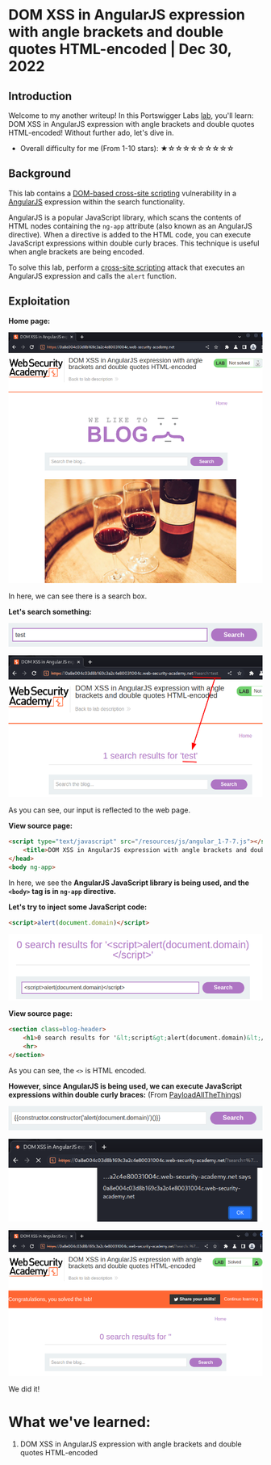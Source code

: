 # DOM XSS in AngularJS expression with angle brackets and double quotes HTML-encoded | Dec 30, 2022

## Introduction

Welcome to my another writeup! In this Portswigger Labs [lab](https://portswigger.net/web-security/cross-site-scripting/dom-based/lab-angularjs-expression), you'll learn: DOM XSS in AngularJS expression with angle brackets and double quotes HTML-encoded! Without further ado, let's dive in.

- Overall difficulty for me (From 1-10 stars): ★☆☆☆☆☆☆☆☆☆

## Background

This lab contains a [DOM-based cross-site scripting](https://portswigger.net/web-security/cross-site-scripting/dom-based) vulnerability in a [AngularJS](https://portswigger.net/web-security/cross-site-scripting/contexts/client-side-template-injection) expression within the search functionality.

AngularJS is a popular JavaScript library, which scans the contents of HTML nodes containing the `ng-app` attribute (also known as an AngularJS directive). When a directive is added to the HTML code, you can execute JavaScript expressions within double curly braces. This technique is useful when angle brackets are being encoded.

To solve this lab, perform a [cross-site scripting](https://portswigger.net/web-security/cross-site-scripting) attack that executes an AngularJS expression and calls the `alert` function.

## Exploitation

**Home page:**

![](https://raw.githubusercontent.com/siunam321/CTF-Writeups/main/Portswigger-Labs/Cross-Site-Scripting/XSS-11/images/Pasted%20image%2020221230054630.png)

In here, we can see there is a search box.

**Let's search something:**

![](https://raw.githubusercontent.com/siunam321/CTF-Writeups/main/Portswigger-Labs/Cross-Site-Scripting/XSS-11/images/Pasted%20image%2020221230054649.png)

![](https://raw.githubusercontent.com/siunam321/CTF-Writeups/main/Portswigger-Labs/Cross-Site-Scripting/XSS-11/images/Pasted%20image%2020221230054701.png)

As you can see, our input is reflected to the web page.

**View source page:**
```html
<script type="text/javascript" src="/resources/js/angular_1-7-7.js"></script>
    <title>DOM XSS in AngularJS expression with angle brackets and double quotes HTML-encoded</title>
</head>
<body ng-app>
```

In here, we see the **AngularJS JavaScript library is being used, and the `<body>` tag is in `ng-app` directive.**

**Let's try to inject some JavaScript code:**
```html
<script>alert(document.domain)</script>
```

![](https://raw.githubusercontent.com/siunam321/CTF-Writeups/main/Portswigger-Labs/Cross-Site-Scripting/XSS-11/images/Pasted%20image%2020221230054921.png)

**View source page:**
```html
<section class=blog-header>
    <h1>0 search results for '&lt;script&gt;alert(document.domain)&lt;/script&gt;'</h1>
    <hr>
</section>
```

As you can see, the `<>` is HTML encoded.

**However, since AngularJS is being used, we can execute JavaScript expressions within double curly braces:** (From [PayloadAllTheThings](https://github.com/swisskyrepo/PayloadsAllTheThings/blob/master/XSS%20Injection/XSS%20in%20Angular.md#storedreflected-xss---simple-alert-in-angularjs))

![](https://raw.githubusercontent.com/siunam321/CTF-Writeups/main/Portswigger-Labs/Cross-Site-Scripting/XSS-11/images/Pasted%20image%2020221230055646.png)

![](https://raw.githubusercontent.com/siunam321/CTF-Writeups/main/Portswigger-Labs/Cross-Site-Scripting/XSS-11/images/Pasted%20image%2020221230055653.png)

![](https://raw.githubusercontent.com/siunam321/CTF-Writeups/main/Portswigger-Labs/Cross-Site-Scripting/XSS-11/images/Pasted%20image%2020221230055709.png)

We did it!

# What we've learned:

1. DOM XSS in AngularJS expression with angle brackets and double quotes HTML-encoded
